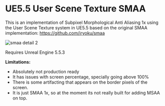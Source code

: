# UE5.5 User Scene Texture SMAA
This is an implementation of Subpixel Morphological Anti Aliasing 1x using the User Scene Texture system in UE5.5 based on the original SMAA implementation: https://github.com/iryoku/smaa

![smaa detail 2](https://github.com/user-attachments/assets/6568dfc8-b4a7-4c45-bb9f-324df2a03bd5)

Requires Unreal Engine 5.5.3

**Limitations:**

 - Absolutely not production ready
 - It has issues with screen percentage, specially going above 100%
 - There is some artifacting that appears on the border pixels of the screen.
 - It is just SMAA 1x, so at the moment its not really built for adding MSAA on top.

